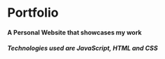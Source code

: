 # Portfolio
#### A Personal Website that showcases my work

##### Technologies used are JavaScript, HTML and CSS